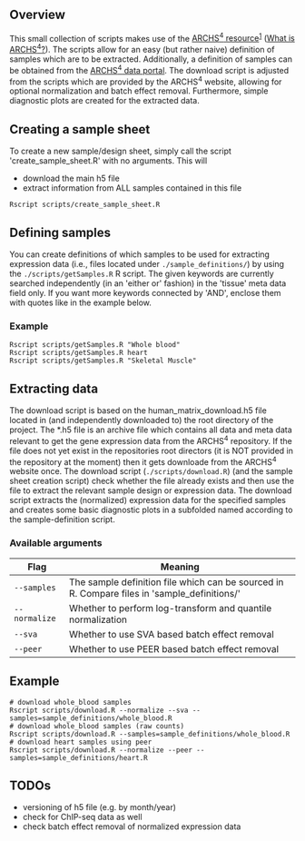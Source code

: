 ## Overview
This small collection of scripts makes use of the [ARCHS<sup>4</sup> resource](http://amp.pharm.mssm.edu/archs4/)<sup>[1](https://www.biorxiv.org/content/early/2017/09/15/189092)</sup> ([What is ARCHS<sup>4</sup>?](https://github.com/MaayanLab/archs4-extension#what-is-archs4)).
The scripts allow for an easy (but rather naive) definition of samples which are to be extracted. Additionally,
a definition of samples can be obtained from the [ARCHS<sup>4</sup> data portal](http://amp.pharm.mssm.edu/archs4/data.html).
The download script is adjusted from the scripts which are provided by the ARCHS<sup>4</sup> website, allowing for optional normalization and batch effect removal.
Furthermore, simple diagnostic plots are created for the extracted data.

## Creating a sample sheet
To create a new sample/design sheet, simply call the script 'create_sample_sheet.R' with no arguments.
This will 

- download the main h5 file
- extract information from ALL samples contained in this file

```{bash}
Rscript scripts/create_sample_sheet.R
```

## Defining samples
You can create definitions of which samples to be used for extracting expression data (i.e., files
located under `./sample_definitions/`) by using the `./scripts/getSamples.R` R script.
The given keywords are currently searched independently (in an 'either or' fashion) in the 'tissue' meta data field only.
If you want more keywords connected by 'AND', enclose them with quotes like in the example below.

### Example
```{bash}
Rscript scripts/getSamples.R "Whole blood"
Rscript scripts/getSamples.R heart
Rscript scripts/getSamples.R "Skeletal Muscle"
```

## Extracting data
The download script is based on the human_matrix_download.h5 file located in (and independently downloaded to) the root directory of the project.
The \*.h5 file is an archive file which contains all data and meta data relevant to get the 
gene expression data from the ARCHS<sup>4</sup> repository. If the file does not yet exist in the repositories root directors (it is NOT provided in the repository at the moment) then it gets downloade from the ARCHS<sup>4</sup> website once. 
The download script (`./scripts/download.R`) (and the sample sheet creation script) check whether the file already exists and then use the file to extract the relevant sample design or expression data. The download script extracts the (normalized) expression data for the specified samples and creates some basic diagnostic plots in a subfolded named according to the sample-definition script.

### Available arguments

|Flag|Meaning|
|-----|------|
|`--samples`|The sample definition file which can be sourced in R. Compare files in 'sample_definitions/'|
|`--normalize`|Whether to perform log-transform and quantile normalization|
|`--sva`|Whether to use SVA based batch effect removal|
|`--peer`|Whether to use PEER based batch effect removal|

## Example
```{bash}
# download whole_blood samples
Rscript scripts/download.R --normalize --sva --samples=sample_definitions/whole_blood.R
# download whole_blood samples (raw counts)
Rscript scripts/download.R --samples=sample_definitions/whole_blood.R
# download heart samples using peer
Rscript scripts/download.R --normalize --peer --samples=sample_definitions/heart.R
```

## TODOs

* versioning of h5 file (e.g. by month/year)
* check for ChIP-seq data as well
* check batch effect removal of normalized expression data
